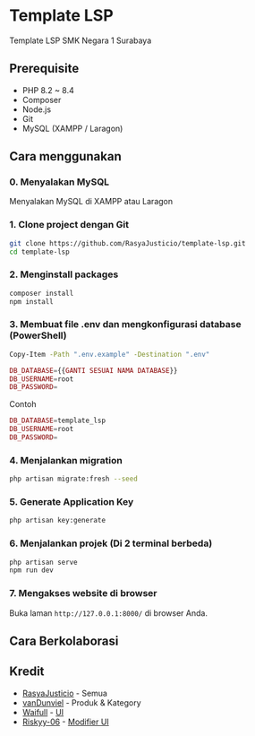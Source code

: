 # Template LSP

Template LSP SMK Negara 1 Surabaya

## Prerequisite

- PHP 8.2 ~ 8.4
- Composer
- Node.js
- Git
- MySQL (XAMPP / Laragon)

## Cara menggunakan

### 0. Menyalakan MySQL

Menyalakan MySQL di XAMPP atau Laragon

### 1. Clone project dengan Git

```bash
git clone https://github.com/RasyaJusticio/template-lsp.git
cd template-lsp
```

### 2. Menginstall packages

```bash
composer install
npm install
```

### 3. Membuat file .env dan mengkonfigurasi database (PowerShell)

```bash
Copy-Item -Path ".env.example" -Destination ".env"
```

```php
DB_DATABASE={{GANTI SESUAI NAMA DATABASE}}
DB_USERNAME=root
DB_PASSWORD=
```

Contoh

```php
DB_DATABASE=template_lsp
DB_USERNAME=root
DB_PASSWORD=
```

### 4. Menjalankan migration

```bash
php artisan migrate:fresh --seed
```

### 5. Generate Application Key

```bash
php artisan key:generate
```

### 6. Menjalankan projek (Di 2 terminal berbeda)

```bash
php artisan serve
npm run dev
```

### 7. Mengakses website di browser

Buka laman `http://127.0.0.1:8000/` di browser Anda.

## Cara Berkolaborasi

## Kredit

- [RasyaJusticio](https://github.com/RasyaJusticio) - Semua
- [vanDunviel](https://github.com/vanDunviel) - Produk & Kategory
- [Waifull](https://github.com/Waifull) - [UI](https://github.com/Waifull/kasir-usk)
- [Riskyy-06](https://github.com/Riskyy-06) - [Modifier UI](https://github.com/Riskyy-06/kasir-usk)
